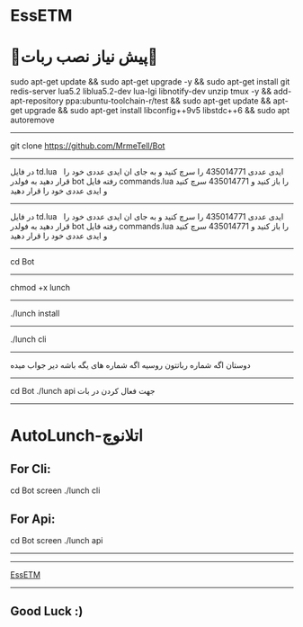 # **EssETM** #
# **🔻پیش نیاز نصب ربات🔻**

sudo apt-get update && sudo apt-get upgrade -y && sudo apt-get install git redis-server lua5.2 liblua5.2-dev lua-lgi libnotify-dev unzip tmux -y && add-apt-repository ppa:ubuntu-toolchain-r/test && sudo apt-get update && apt-get upgrade && sudo apt-get install libconfig++9v5 libstdc++6 && sudo apt autoremove
*******************************************************************
git clone https://github.com/MrmeTell/Bot
*****************************************************************
در فایل td.lua   ایدی عددی 435014771 را سرچ کنید و به جای ان ایدی عددی خود را قرار دهید
به فولدر bot رفته فایل commands.lua را باز کنید و 435014771 سرچ کنید و ایدی عددی خود را قرار دهید
*********************************************************************
در فایل td.lua   ایدی عددی 435014771 را سرچ کنید و به جای ان ایدی عددی خود را قرار دهید
به فولدر bot رفته فایل commands.lua را باز کنید و 435014771 سرچ کنید و ایدی عددی خود را قرار دهید
*********************************************************************
cd Bot
**********************************************************************
chmod +x lunch
**********************************************************************
./lunch install
**********************************************************************
./lunch cli
********************************************************************** 
دوستان اگه شماره رباتتون روسیه اگه شماره های یگه باشه دیر جواب میده
**********************************************************************
cd Bot
./lunch api
جهت فعال کردن در بات 
**********************************************************************
# **AutoLunch-اتلانوچ**
## For Cli:
cd Bot
screen ./lunch cli

## For Api:
cd Bot
screen ./lunch api
**********************************************************************

--------------------
[EssETM](https://telegram.me/EsseTM)

-------------------
## Good Luck :)



